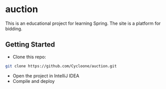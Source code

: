 # auction
This is an educational project for learning Spring. The site is a platform for bidding.
## Getting Started

- Clone this repo:

```sh
git clone https://github.com/Cycloone/auction.git
```

- Open the project in IntelliJ IDEA
- Compile and deploy
